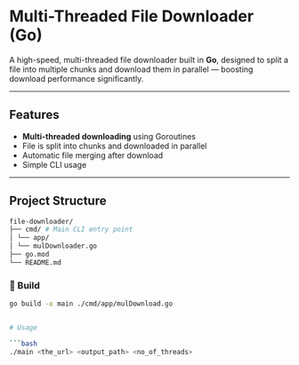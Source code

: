 # Multi-Threaded File Downloader (Go)

A high-speed, multi-threaded file downloader built in **Go**, designed to split a file into multiple chunks and download them in parallel — boosting download performance significantly.

---

## Features

-  **Multi-threaded downloading** using Goroutines
-  File is split into chunks and downloaded in parallel
-  Automatic file merging after download
-  Simple CLI usage

---

## Project Structure
```bash
file-downloader/
├── cmd/ # Main CLI entry point
│ └── app/
│ └── mulDownloader.go
├── go.mod
└── README.md
```

### 🔧 Build

```bash
go build -o main ./cmd/app/mulDownload.go


# Usage

```bash 
./main <the_url> <output_path> <no_of_threads>
```
